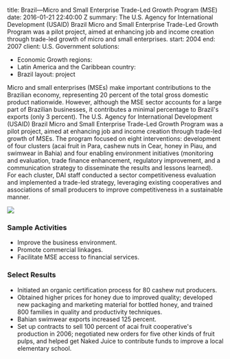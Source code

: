 
title: Brazil—Micro and Small Enterprise Trade-Led Growth Program (MSE)
date: 2016-01-21 22:40:00 Z
summary: The U.S. Agency for International Development (USAID) Brazil Micro and Small
  Enterprise Trade-Led Growth Program was a pilot project, aimed at enhancing job
  and income creation through trade-led growth of micro and small enterprises.
start: 2004
end: 2007
client: U.S. Government
solutions:
- Economic Growth
regions:
- Latin America and the Caribbean
country:
- Brazil
layout: project


Micro and small enterprises (MSEs) make important contributions to the Brazilian economy, representing 20 percent of the total gross domestic product nationwide. However, although the MSE sector accounts for a large part of Brazilian businesses, it contributes a minimal percentage to Brazil's exports (only 3 percent). The U.S. Agency for International Development (USAID) Brazil Micro and Small Enterprise Trade-Led Growth Program was a pilot project, aimed at enhancing job and income creation through trade-led growth of MSEs. The program focused on eight interventions: development of four clusters (acai fruit in Para, cashew nuts in Cear, honey in Piau, and swimwear in Bahia) and four enabling environment initiatives (monitoring and evaluation, trade finance enhancement, regulatory improvement, and a communication strategy to disseminate the results and lessons learned). For each cluster, DAI staff conducted a sector competitiveness evaluation and implemented a trade-led strategy, leveraging existing cooperatives and associations of small producers to improve competitiveness in a sustainable manner.

![][1]

### Sample Activities

* Improve the business environment.
* Promote commercial linkages.
* Facilitate MSE access to financial services.

### Select Results

* Initiated an organic certification process for 80 cashew nut producers.
* Obtained higher prices for honey due to improved quality; developed new packaging and marketing material for bottled honey, and trained 800 families in quality and productivity techniques.
* Bahian swimwear exports increased 125 percent.
* Set up contracts to sell 100 percent of acai fruit cooperative's production in 2006; negotiated new orders for five other kinds of fruit pulps, and helped get Naked Juice to contribute funds to improve a local elementary school.

[1]: https://assetify-dai.com/projects/Swimwear.jpg
